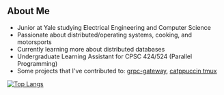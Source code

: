 ## About Me
- Junior at Yale studying Electrical Engineering and Computer Science
- Passionate about distributed/operating systems, cooking, and motorsports
- Currently learning more about distributed databases
- Undergraduate Learning Assistant for CPSC 424/524 (Parallel Programming)
- Some projects that I've contributed to: [grpc-gateway](https://github.com/grpc-ecosystem/grpc-gateway), [catppuccin tmux](https://github.com/catppuccin/tmux)

<!-- I am always open to connect and am looking for an internship for Summer 2025, so feel free to contact to me at bryan.sebaraj@yale.edu. -->


[![Top Langs](https://github-readme-stats.vercel.app/api/top-langs/?username=sebaraj&layout=compact&theme=dark)](https://github.com/sebaraj/github-readme-stats)  

<!-- [![GitHub Streak](https://streak-stats.demolab.com/?user=sebaraj&theme=dark&starting_year=2024&card_height=80)](https://git.io/streak-stats) --> 
